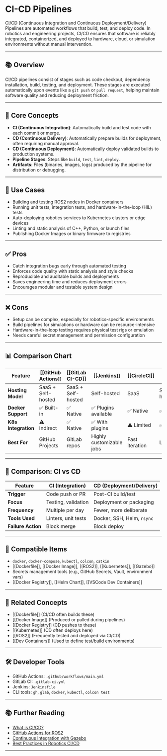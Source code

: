 # CI-CD Pipelines

CI/CD (Continuous Integration and Continuous Deployment/Delivery) Pipelines are automated workflows that build, test, and deploy code. In robotics and engineering projects, CI/CD ensures that software is reliably integrated, containerized, and deployed to hardware, cloud, or simulation environments without manual intervention.

---

## 📚 Overview

CI/CD pipelines consist of stages such as code checkout, dependency installation, build, testing, and deployment. These stages are executed automatically upon events like a `git push` or `pull request`, helping maintain software quality and reducing deployment friction.

---

## 🧠 Core Concepts

- **CI (Continuous Integration)**: Automatically build and test code with each commit or merge.
- **CD (Continuous Delivery)**: Automatically prepare builds for deployment, often requiring manual approval.
- **CD (Continuous Deployment)**: Automatically deploy validated builds to production systems.
- **Pipeline Stages**: Steps like `build`, `test`, `lint`, `deploy`.
- **Artifacts**: Files (binaries, images, logs) produced by the pipeline for distribution or debugging.

---

## 🧰 Use Cases

- Building and testing ROS2 nodes in Docker containers
- Running unit tests, integration tests, and hardware-in-the-loop (HIL) tests
- Auto-deploying robotics services to Kubernetes clusters or edge devices
- Linting and static analysis of C++, Python, or launch files
- Publishing Docker Images or binary firmware to registries

---

## ✅ Pros

- Catch integration bugs early through automated testing
- Enforces code quality with static analysis and style checks
- Reproducible and auditable builds and deployments
- Saves engineering time and reduces deployment errors
- Encourages modular and testable system design

---

## ❌ Cons

- Setup can be complex, especially for robotics-specific environments
- Build pipelines for simulations or hardware can be resource-intensive
- Hardware-in-the-loop testing requires physical test rigs or emulation
- Needs careful secret management and permission configuration

---

## 📊 Comparison Chart

| Feature                  | [[GitHub Actions]]       | [[GitLab CI-CD]]           | [[Jenkins]]                 | [[CircleCI]]                | [[Drone CI]]               |
|--------------------------|----------------------|--------------------------|--------------------------|--------------------------|-------------------------|
| **Hosting Model**        | SaaS + Self-hosted   | SaaS + Self-hosted       | Self-hosted              | SaaS                     | Self-hosted/lightweight |
| **Docker Support**       | ✅ Built-in          | ✅ Native                | ✅ Plugins available      | ✅ Native                | ✅ Built-in             |
| **K8s Integration**      | ⚠️ Indirect         | ✅ Native                | ✅ With plugins           | ⚠️ Limited              | ✅ With runners         |
| **Best For**             | GitHub Projects      | GitLab repos             | Highly customizable jobs | Fast iteration           | Lightweight CI/CD       |

---

## 🤖 Comparison: CI vs CD

| Feature                | CI (Integration)         | CD (Deployment/Delivery)     |
|------------------------|---------------------------|-------------------------------|
| **Trigger**            | Code push or PR           | Post-CI build/test            |
| **Focus**              | Testing, validation       | Deployment or packaging       |
| **Frequency**          | Multiple per day          | Fewer, more deliberate        |
| **Tools Used**         | Linters, unit tests       | Docker, SSH, Helm, `rsync`    |
| **Failure Action**     | Block merge               | Block deploy                  |

---

## 🔧 Compatible Items

- `docker`, `docker-compose`, `kubectl`, `colcon`, `catkin`
- [[Dockerfile]], [[Docker Image]], [[ROS2]], [[Kubernetes]], [[Gazebo]]
- Secrets management tools (e.g., GitHub Secrets, Vault, environment vars)
- [[Docker Registry]], [[Helm Chart]], [[VSCode Dev Containers]]

---

## 🔗 Related Concepts

- [[Dockerfile]] (CI/CD often builds these)
- [[Docker Image]] (Produced or pulled during pipelines)
- [[Docker Registry]] (CD pushes to these)
- [[Kubernetes]] (CD often deploys here)
- [[ROS2]] (Frequently tested and deployed via CI/CD)
- [[Dev Containers]] (Used to define test/build environments)

---

## 🛠 Developer Tools

- GitHub Actions: `.github/workflows/main.yml`
- GitLab CI: `.gitlab-ci.yml`
- Jenkins: `Jenkinsfile`
- CLI tools: `gh`, `glab`, `docker`, `kubectl`, `colcon test`

---

## 📚 Further Reading

- [What is CI/CD?](https://www.redhat.com/en/topics/devops/what-is-ci-cd)
- [GitHub Actions for ROS2](https://github.com/ros-tooling/action-ros-ci)
- [Continuous Integration with Gazebo](http://gazebosim.org/tutorials?tut=ci)
- [Best Practices in Robotics CI/CD](https://rosindustrial.org/news/2020/5/21/continuous-integration-ros-industrial)

---
